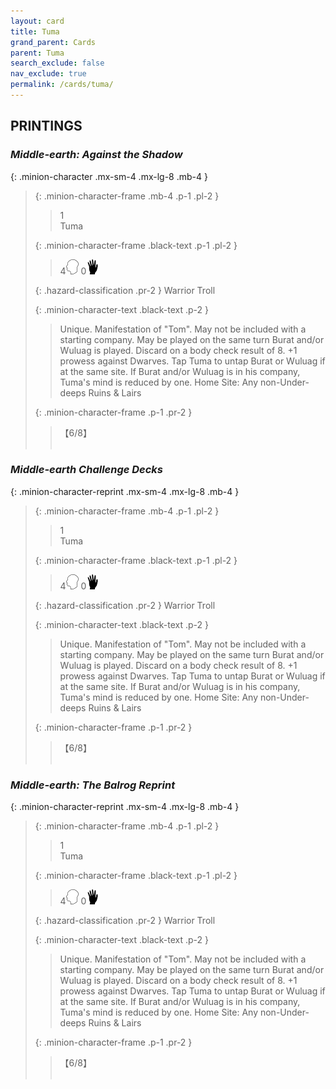 ```yaml
---
layout: card
title: Tuma
grand_parent: Cards
parent: Tuma
search_exclude: false
nav_exclude: true
permalink: /cards/tuma/
---
```


## PRINTINGS


### _Middle-earth: Against the Shadow_

{: .minion-character .mx-sm-4 .mx-lg-8 .mb-4 }
> {: .minion-character-frame .mb-4 .p-1 .pl-2 }
> > <div class="hazard-mp">1</div>
> > <div class="card-name">Tuma</div>
>
> {: .minion-character-frame .black-text .p-1 .pl-2 }
> > 4![](/assets/images/mind.svg) 0![](/assets/images/di.svg)
>
> {: .hazard-classification .pr-2 }
> Warrior Troll
>
> {: .minion-character-text .black-text .p-2 }
> > Unique. Manifestation of "Tom". May not be included with a starting company. May be played on the same turn Burat and/or Wuluag is played. Discard on a body check result of 8. +1 prowess against Dwarves. Tap Tuma to untap Burat or Wuluag if at the same site. If Burat and/or Wuluag is in his company, Tuma's mind is reduced by one.   Home Site: Any non-Under-deeps Ruins & Lairs 
>
> {: .minion-character-frame .p-1 .pr-2 }
> > <div class="card-shield">【6/8】</div>
> > <div class="card-corruption-white">&nbsp;</div>

### _Middle-earth Challenge Decks_

{: .minion-character-reprint .mx-sm-4 .mx-lg-8 .mb-4 }
> {: .minion-character-frame .mb-4 .p-1 .pl-2 }
> > <div class="hazard-mp">1</div>
> > <div class="card-name">Tuma</div>
>
> {: .minion-character-frame .black-text .p-1 .pl-2 }
> > 4![](/assets/images/mind.svg) 0![](/assets/images/di.svg)
>
> {: .hazard-classification .pr-2 }
> Warrior Troll
>
> {: .minion-character-text .black-text .p-2 }
> > Unique. Manifestation of "Tom". May not be included with a starting company. May be played on the same turn Burat and/or Wuluag is played. Discard on a body check result of 8. +1 prowess against Dwarves. Tap Tuma to untap Burat or Wuluag if at the same site. If Burat and/or Wuluag is in his company, Tuma's mind is reduced by one.   Home Site: Any non-Under-deeps Ruins & Lairs 
>
> {: .minion-character-frame .p-1 .pr-2 }
> > <div class="card-shield">【6/8】</div>
> > <div class="card-corruption-white">&nbsp;</div>

### _Middle-earth: The Balrog Reprint_

{: .minion-character-reprint .mx-sm-4 .mx-lg-8 .mb-4 }
> {: .minion-character-frame .mb-4 .p-1 .pl-2 }
> > <div class="hazard-mp">1</div>
> > <div class="card-name">Tuma</div>
>
> {: .minion-character-frame .black-text .p-1 .pl-2 }
> > 4![](/assets/images/mind.svg) 0![](/assets/images/di.svg)
>
> {: .hazard-classification .pr-2 }
> Warrior Troll
>
> {: .minion-character-text .black-text .p-2 }
> > Unique. Manifestation of "Tom". May not be included with a starting company. May be played on the same turn Burat and/or Wuluag is played. Discard on a body check result of 8. +1 prowess against Dwarves. Tap Tuma to untap Burat or Wuluag if at the same site. If Burat and/or Wuluag is in his company, Tuma's mind is reduced by one.   Home Site: Any non-Under-deeps Ruins & Lairs 
>
> {: .minion-character-frame .p-1 .pr-2 }
> > <div class="card-shield">【6/8】</div>
> > <div class="card-corruption-white">&nbsp;</div>
